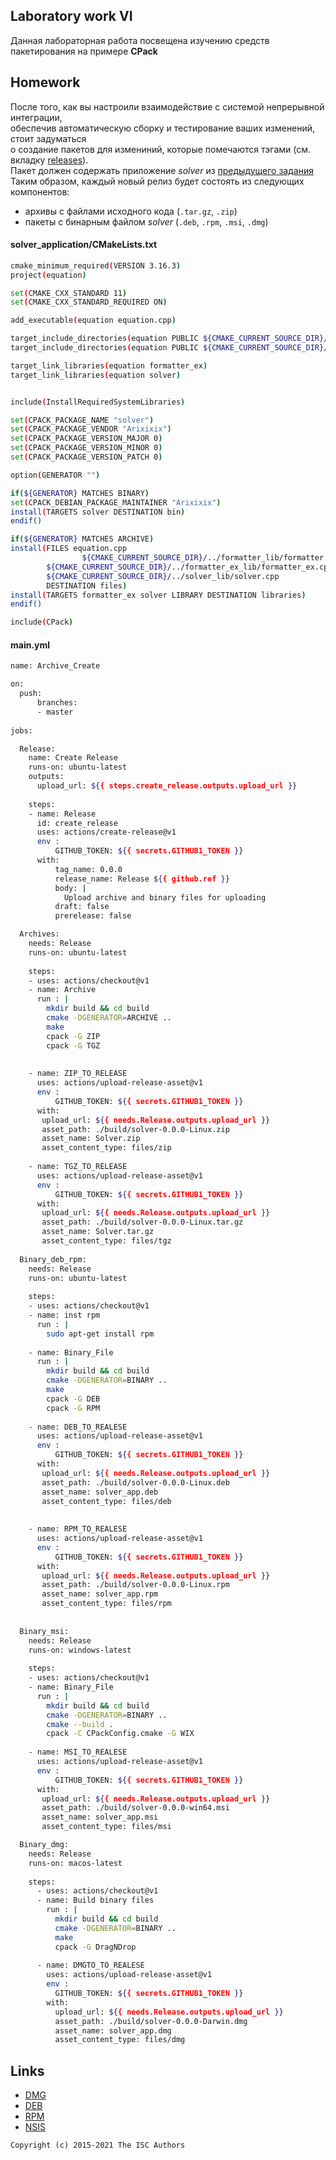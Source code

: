 ## Laboratory work VI

Данная лабораторная работа посвещена изучению средств пакетирования на примере **CPack**

## Homework

После того, как вы настроили взаимодействие с системой непрерывной интеграции,</br>
обеспечив автоматическую сборку и тестирование ваших изменений, стоит задуматься</br>
о создание пакетов для измениний, которые помечаются тэгами (см. вкладку [releases](https://github.com/tp-labs/lab06/releases)).</br>
Пакет должен содержать приложение _solver_ из [предыдущего задания](https://github.com/tp-labs/lab03#задание-1)
Таким образом, каждый новый релиз будет состоять из следующих компонентов:
- архивы с файлами исходного кода (`.tar.gz`, `.zip`)
- пакеты с бинарным файлом _solver_ (`.deb`, `.rpm`, `.msi`, `.dmg`)

#### solver_application/CMakeLists.txt

```sh
cmake_minimum_required(VERSION 3.16.3)
project(equation)

set(CMAKE_CXX_STANDARD 11)
set(CMAKE_CXX_STANDARD_REQUIRED ON)

add_executable(equation equation.cpp)

target_include_directories(equation PUBLIC ${CMAKE_CURRENT_SOURCE_DIR}/../formatter_ex_lib)
target_include_directories(equation PUBLIC ${CMAKE_CURRENT_SOURCE_DIR}/../solver_lib)

target_link_libraries(equation formatter_ex)
target_link_libraries(equation solver)


include(InstallRequiredSystemLibraries)

set(CPACK_PACKAGE_NAME "solver")
set(CPACK_PACKAGE_VENDOR "Arixixix")
set(CPACK_PACKAGE_VERSION_MAJOR 0)
set(CPACK_PACKAGE_VERSION_MINOR 0)
set(CPACK_PACKAGE_VERSION_PATCH 0)

option(GENERATOR "")

if(${GENERATOR} MATCHES BINARY)
set(CPACK_DEBIAN_PACKAGE_MAINTAINER "Arixixix")
install(TARGETS solver DESTINATION bin)
endif()

if(${GENERATOR} MATCHES ARCHIVE)
install(FILES equation.cpp 
                ${CMAKE_CURRENT_SOURCE_DIR}/../formatter_lib/formatter.cpp
		${CMAKE_CURRENT_SOURCE_DIR}/../formatter_ex_lib/formatter_ex.cpp
		${CMAKE_CURRENT_SOURCE_DIR}/../solver_lib/solver.cpp
		DESTINATION files)
install(TARGETS formatter_ex solver LIBRARY DESTINATION libraries)
endif()

include(CPack)

```


#### main.yml

```sh
name: Archive_Create

on:
  push:
      branches: 
      - master
      
jobs:

  Release:
    name: Create Release
    runs-on: ubuntu-latest
    outputs:
      upload_url: ${{ steps.create_release.outputs.upload_url }}
      
    steps:        
    - name: Release
      id: create_release
      uses: actions/create-release@v1
      env :
          GITHUB_TOKEN: ${{ secrets.GITHUB1_TOKEN }}
      with:
          tag_name: 0.0.0
          release_name: Release ${{ github.ref }}
          body: |
            Upload archive and binary files for uploading
          draft: false
          prerelease: false

  Archives:
    needs: Release
    runs-on: ubuntu-latest
    
    steps:
    - uses: actions/checkout@v1
    - name: Archive
      run : |
        mkdir build && cd build
        cmake -DGENERATOR=ARCHIVE ..
        make
        cpack -G ZIP
        cpack -G TGZ
        
        
    - name: ZIP_TO_RELEASE 
      uses: actions/upload-release-asset@v1
      env :
          GITHUB_TOKEN: ${{ secrets.GITHUB1_TOKEN }}
      with: 
       upload_url: ${{ needs.Release.outputs.upload_url }}
       asset_path: ./build/solver-0.0.0-Linux.zip
       asset_name: Solver.zip
       asset_content_type: files/zip   
        
    - name: TGZ_TO_RELEASE
      uses: actions/upload-release-asset@v1
      env :
          GITHUB_TOKEN: ${{ secrets.GITHUB1_TOKEN }}
      with: 
       upload_url: ${{ needs.Release.outputs.upload_url }}
       asset_path: ./build/solver-0.0.0-Linux.tar.gz
       asset_name: Solver.tar.gz
       asset_content_type: files/tgz
       
  Binary_deb_rpm:
    needs: Release
    runs-on: ubuntu-latest
    
    steps:
    - uses: actions/checkout@v1
    - name: inst rpm
      run : |
        sudo apt-get install rpm
        
    - name: Binary_File
      run : |
        mkdir build && cd build
        cmake -DGENERATOR=BINARY ..
        make
        cpack -G DEB
        cpack -G RPM
        
    - name: DEB_TO_REALESE
      uses: actions/upload-release-asset@v1
      env :
          GITHUB_TOKEN: ${{ secrets.GITHUB1_TOKEN }}
      with: 
       upload_url: ${{ needs.Release.outputs.upload_url }}
       asset_path: ./build/solver-0.0.0-Linux.deb
       asset_name: solver_app.deb
       asset_content_type: files/deb
       
       
    - name: RPM_TO_REALESE
      uses: actions/upload-release-asset@v1
      env :
          GITHUB_TOKEN: ${{ secrets.GITHUB1_TOKEN }}
      with: 
       upload_url: ${{ needs.Release.outputs.upload_url }}
       asset_path: ./build/solver-0.0.0-Linux.rpm
       asset_name: solver_app.rpm
       asset_content_type: files/rpm       
       
     
  Binary_msi:
    needs: Release
    runs-on: windows-latest
    
    steps:
    - uses: actions/checkout@v1
    - name: Binary_File
      run : |
        mkdir build && cd build
        cmake -DGENERATOR=BINARY ..
        cmake --build .
        cpack -C CPackConfig.cmake -G WIX
        
    - name: MSI_TO_REALESE
      uses: actions/upload-release-asset@v1
      env :
          GITHUB_TOKEN: ${{ secrets.GITHUB1_TOKEN }}
      with: 
       upload_url: ${{ needs.Release.outputs.upload_url }}
       asset_path: ./build/solver-0.0.0-win64.msi
       asset_name: solver_app.msi
       asset_content_type: files/msi

  Binary_dmg:    
    needs: Release
    runs-on: macos-latest
    
    steps:
      - uses: actions/checkout@v1
      - name: Build binary files
        run : |
          mkdir build && cd build
          cmake -DGENERATOR=BINARY ..
          make
          cpack -G DragNDrop
          
      - name: DMGTO_TO_REALESE
        uses: actions/upload-release-asset@v1
        env :
          GITHUB_TOKEN: ${{ secrets.GITHUB1_TOKEN }}
        with: 
          upload_url: ${{ needs.Release.outputs.upload_url }}
          asset_path: ./build/solver-0.0.0-Darwin.dmg
          asset_name: solver_app.dmg
          asset_content_type: files/dmg  
```





## Links

- [DMG](https://cmake.org/cmake/help/latest/module/CPackDMG.html)
- [DEB](https://cmake.org/cmake/help/latest/module/CPackDeb.html)
- [RPM](https://cmake.org/cmake/help/latest/module/CPackRPM.html)
- [NSIS](https://cmake.org/cmake/help/latest/module/CPackNSIS.html)

```
Copyright (c) 2015-2021 The ISC Authors
```
